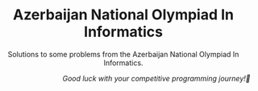 <div align="center">
<h1>Azerbaijan National Olympiad In Informatics</h1>

Solutions to some problems from the Azerbaijan National Olympiad In Informatics.  
<div>
<div align="right">
<i>Good luck with your competitive programming journey!🌟<i>
<div>
